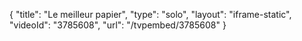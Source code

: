 {
    "title": "Le meilleur papier",
    "type": "solo",
    "layout": "iframe-static",
    "videoId": "3785608",
    "url": "\/tvpembed\/3785608"
}